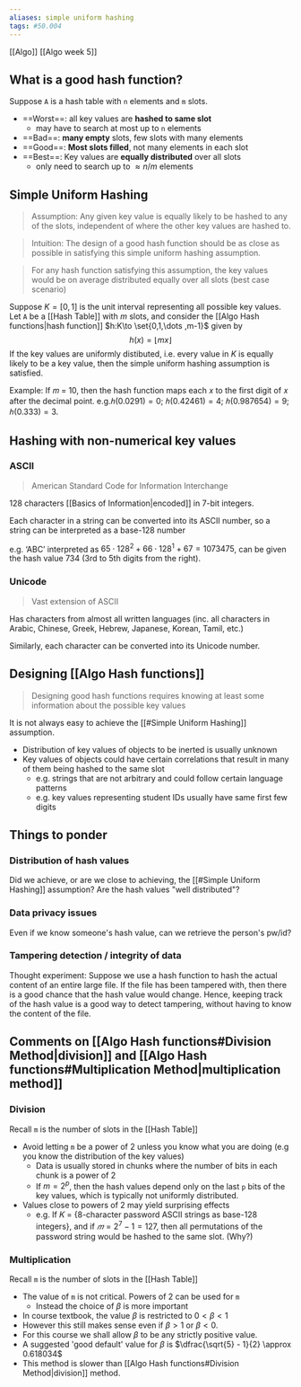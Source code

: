 ```yaml
---
aliases: simple uniform hashing
tags: #50.004
---
```

[[Algo]]
[[Algo week 5]]

## What is a good hash function?
Suppose `A` is a hash table with `n` elements and `m` slots.
- ==Worst==: all key values are **hashed to same slot**
	- may have to search at most up to `n` elements
- ==Bad==: **many empty** slots, few slots with many elements
- ==Good==: **Most slots filled**, not many elements in each slot
- ==Best==: Key values are **equally distributed** over all slots
	- only need to search up to $\approx n/m$ elements

## Simple Uniform Hashing
> Assumption:
> Any given key value is equally likely to be hashed to any of the slots, independent of where the other key values are hashed to.

> Intuition:
> The design of a good hash function should be as close as possible in satisfying this simple uniform hashing assumption.

> For any hash function satisfying this assumption, the key values would be on average distributed equally over all slots (best case scenario)

Suppose $K=[0, 1]$ is the unit interval representing all possible key values.
Let `A` be a [[Hash Table]] with $m$ slots, and consider the [[Algo Hash functions|hash function]] $h:K\to \set{0,1,\dots ,m-1}$ given by 
$$h(x) = \lfloor mx \rfloor$$
If the key values are uniformly distibuted, i.e. every value in $K$ is equally likely to be a key value, then the simple uniform hashing assumption is satisfied.

Example: If 𝑚 = 10, then the hash function maps each 𝑥 to the first digit of 𝑥 after the decimal point. 
e.g.$ℎ( 0.0291) = 0$; $ℎ (0.42461) = 4$; $ℎ (0.987654) = 9$; $ℎ (0.333) = 3$.

## Hashing with non-numerical key values
### ASCII
> American Standard Code for Information Interchange

128 characters [[Basics of Information|encoded]] in 7-bit integers.

Each character in a string can be converted into its ASCII number, so a string can be interpreted as a base-128 number

e.g. ‘ABC’ interpreted as $65 ⋅ 128^2 + 66 ⋅ 128^1 + 67 = 1073475$, can be given the hash value 734 (3rd to 5th digits from the right).

### Unicode
> Vast extension of ASCII

Has characters from almost all written languages (inc. all characters in Arabic, Chinese, Greek, Hebrew, Japanese, Korean, Tamil, etc.)

Similarly, each character can be converted into its Unicode number.

## Designing [[Algo Hash functions]]
> Designing good hash functions requires knowing at least some information about the possible key values

It is not always easy to achieve the [[#Simple Uniform Hashing]] assumption.
- Distribution of key values of objects to be inerted is usually unknown
- Key values of objects could have certain correlations that result in many of them being hashed to the same slot
	- e.g. strings that are not arbitrary and could follow certain language patterns
	- e.g. key values representing student IDs usually have same first few digits

## Things to ponder
### Distribution of hash values
Did we achieve, or are we close to achieving, the [[#Simple Uniform Hashing]] assumption? Are the hash values "well distributed"?

### Data privacy issues
Even if we know someone's hash value, can we retrieve the person's pw/id? 
### Tampering detection / integrity of data
Thought experiment:
Suppose we use a hash function to hash the actual content of an entire large file.
If the file has been tampered with, then there is a good chance that the hash value would change.
Hence, keeping track of the hash value is a good way to detect tampering, without having to know the content of the file.

## Comments on [[Algo Hash functions#Division Method|division]] and [[Algo Hash functions#Multiplication Method|multiplication method]]
### Division
Recall `m` is the number of slots in the [[Hash Table]]
- Avoid letting `m` be a power of 2 unless you know what you are doing (e.g you know the distribution of the key values)
	- Data is usually stored in chunks where the number of bits in each chunk is a power of 2
	- If $m=2^p$, then the hash values depend only on the last `p` bits of the key values, which is typically not uniformly distributed.
- Values close to powers of 2 may yield surprising effects
	- e.g. If 𝐾 = {8-character password ASCII strings as base-128 integers}, and if $𝑚 = 2^7 − 1 = 127$, then all permutations of the password string would be hashed to the same slot. (Why?)

### Multiplication
Recall `m` is the number of slots in the [[Hash Table]]
- The value of `m` is not critical. Powers of 2 can be used for `m`
	- Instead the choice of $\beta$ is more important
- In course textbook, the value $\beta$ is restricted to $0<\beta<1$
- However this still makes sense even if $\beta > 1$ or $\beta < 0$.
- For this course we shall allow $\beta$ to be any strictly positive value.
- A suggested 'good default' value for $\beta$ is $\dfrac{\sqrt{5} - 1}{2} \approx 0.618034$
- This method is slower than  [[Algo Hash functions#Division Method|division]] method.